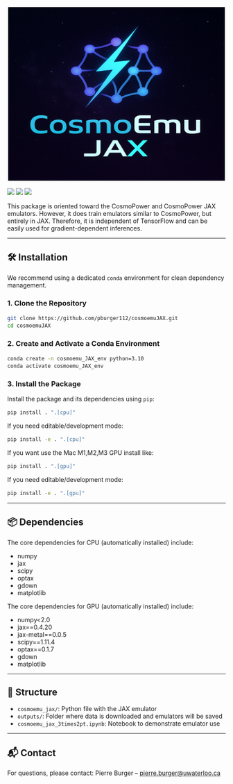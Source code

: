 <div align="center"><img src="docs/images/CosmoEmuJAX.png" width="500" height="400"> </div>

![](https://img.shields.io/badge/Python-181717?style=plastic&logo=python)
![](https://img.shields.io/badge/JAX-181717?style=plastic&logo=jax)
![](https://img.shields.io/badge/Author-Pierre%20Burger%20-181717?style=plastic)


This package is oriented toward the CosmoPower and CosmoPower JAX emulators. However, it does train emulators similar to CosmoPower, but entirely in JAX. Therefore, it is independent of TensorFlow and can be easily used for gradient-dependent inferences. 

---

## 🛠️ Installation

We recommend using a dedicated `conda` environment for clean dependency management.

### 1. Clone the Repository

```bash
git clone https://github.com/pburger112/cosmoemuJAX.git
cd cosmoemuJAX
```

### 2. Create and Activate a Conda Environment

```bash
conda create -n cosmoemu_JAX_env python=3.10 
conda activate cosmoemu_JAX_env
```

### 3. Install the Package

Install the package and its dependencies using `pip`:

```bash
pip install . ".[cpu]" 
```

If you need editable/development mode:

```bash
pip install -e . ".[cpu]"
```

If you want use the Mac M1,M2,M3 GPU install like:

```bash
pip install . ".[gpu]" 
```

If you need editable/development mode:

```bash
pip install -e . ".[gpu]"
```

---

## 📦 Dependencies

The core dependencies for CPU (automatically installed) include:

* numpy
* jax
* scipy
* optax
* gdown
* matplotlib


The core dependencies for GPU (automatically installed) include:

* numpy<2.0
* jax==0.4.20
* jax-metal==0.0.5
* scipy==1.11.4
* optax==0.1.7
* gdown
* matplotlib


---

## 📂 Structure

* `cosmoemu_jax/`: Python file with the JAX emulator
* `outputs/`: Folder where data is downloaded and emulators will be saved
* `cosmoemu_jax_3times2pt.ipynb`: Notebook to demonstrate emulator use


---

## 📬 Contact

For questions, please contact:
Pierre Burger – [pierre.burger@uwaterloo.ca](mailto:pierre.burger@uwaterloo.ca)
